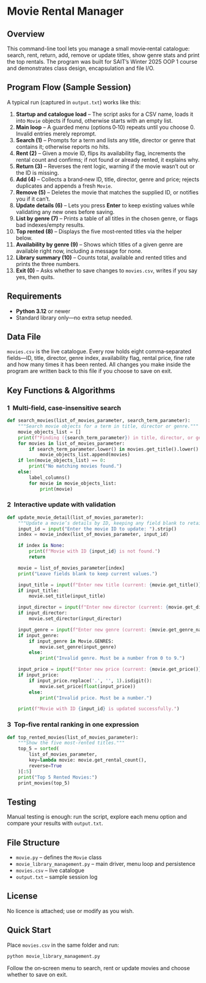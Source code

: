 # Movie Rental Manager

## Overview  
This command-line tool lets you manage a small movie‑rental catalogue: search, rent, return, add, remove or update titles, show genre stats and print the top rentals. The program was built for SAIT’s Winter 2025 OOP 1 course and demonstrates class design, encapsulation and file I/O.

## Program Flow (Sample Session)  
A typical run (captured in `output.txt`) works like this:

1. **Startup and catalogue load** – The script asks for a CSV name, loads it into `Movie` objects if found, otherwise starts with an empty list.  
2. **Main loop** – A guarded menu (options 0‑10) repeats until you choose 0. Invalid entries merely reprompt.  
3. **Search (1)** – Prompts for a term and lists any title, director or genre that contains it; otherwise reports no hits.  
4. **Rent (2)** – Given a movie ID, flips its availability flag, increments the rental count and confirms; if not found or already rented, it explains why.  
5. **Return (3)** – Reverses the rent logic, warning if the movie wasn’t out or the ID is missing.  
6. **Add (4)** – Collects a brand‑new ID, title, director, genre and price; rejects duplicates and appends a fresh `Movie`.  
7. **Remove (5)** – Deletes the movie that matches the supplied ID, or notifies you if it can’t.  
8. **Update details (6)** – Lets you press **Enter** to keep existing values while validating any new ones before saving.  
9. **List by genre (7)** – Prints a table of all titles in the chosen genre, or flags bad indexes/empty results.  
10. **Top rented (8)** – Displays the five most‑rented titles via the helper below.  
11. **Availability by genre (9)** – Shows which titles of a given genre are available right now, including a message for none.  
12. **Library summary (10)** – Counts total, available and rented titles and prints the three numbers.  
13. **Exit (0)** – Asks whether to save changes to `movies.csv`, writes if you say yes, then quits.

## Requirements  
* **Python 3.12** or newer  
* Standard library only—no extra setup needed.

## Data File  
`movies.csv` is the live catalogue. Every row holds eight comma‑separated fields—ID, title, director, genre index, availability flag, rental price, fine rate and how many times it has been rented. All changes you make inside the program are written back to this file if you choose to save on exit.

## Key Functions & Algorithms  

### 1  Multi‑field, case‑insensitive search  
```python
def search_movies(list_of_movies_parameter, search_term_parameter):
    """Search movie objects for a term in title, director or genre."""
    movie_objects_list = []
    print(f"Finding ({search_term_parameter}) in title, director, or genre...")
    for movies in list_of_movies_parameter:
        if search_term_parameter.lower() in movies.get_title().lower()            or search_term_parameter.lower() in movies.get_director().lower()            or search_term_parameter.lower() in movies.get_genre_name().lower():
            movie_objects_list.append(movies)
    if len(movie_objects_list) == 0:
        print("No matching movies found.")
    else:
        label_columns()
        for movie in movie_objects_list:
            print(movie)
```

### 2  Interactive update with validation  
```python
def update_movie_detail(list_of_movies_parameter):
    """Update a movie’s details by ID, keeping any field blank to retain its current value."""
    input_id = input("Enter the movie ID to update: ").strip()
    index = movie_index(list_of_movies_parameter, input_id)

    if index is None:
        print(f"Movie with ID {input_id} is not found.")
        return

    movie = list_of_movies_parameter[index]
    print("Leave fields blank to keep current values.")

    input_title = input(f"Enter new title (current: {movie.get_title()}): ").strip()
    if input_title:
        movie.set_title(input_title)

    input_director = input(f"Enter new director (current: {movie.get_director()}): ").strip()
    if input_director:
        movie.set_director(input_director)

    input_genre = input(f"Enter new genre (current: {movie.get_genre_name()}): ").strip()
    if input_genre:
        if input_genre in Movie.GENRES:
            movie.set_genre(input_genre)
        else:
            print("Invalid genre. Must be a number from 0 to 9.")

    input_price = input(f"Enter new price (current: {movie.get_price()}): ").strip()
    if input_price:
        if input_price.replace('.', '', 1).isdigit():
            movie.set_price(float(input_price))
        else:
            print("Invalid price. Must be a number.")

    print(f"Movie with ID {input_id} is updated successfully.")
```

### 3  Top‑five rental ranking in one expression  
```python
def top_rented_movies(list_of_movies_parameter):
    """Show the five most‑rented titles."""
    top_5 = sorted(
        list_of_movies_parameter,
        key=lambda movie: movie.get_rental_count(),
        reverse=True
    )[:5]
    print("Top 5 Rented Movies:")
    print_movies(top_5)
```

## Testing  
Manual testing is enough: run the script, explore each menu option and compare your results with `output.txt`.

## File Structure  
* `movie.py` – defines the `Movie` class  
* `movie_library_management.py` – main driver, menu loop and persistence  
* `movies.csv` – live catalogue  
* `output.txt` – sample session log

## License  
No licence is attached; use or modify as you wish.

## Quick Start  
Place `movies.csv` in the same folder and run:

```bash
python movie_library_management.py
```

Follow the on‑screen menu to search, rent or update movies and choose whether to save on exit.
